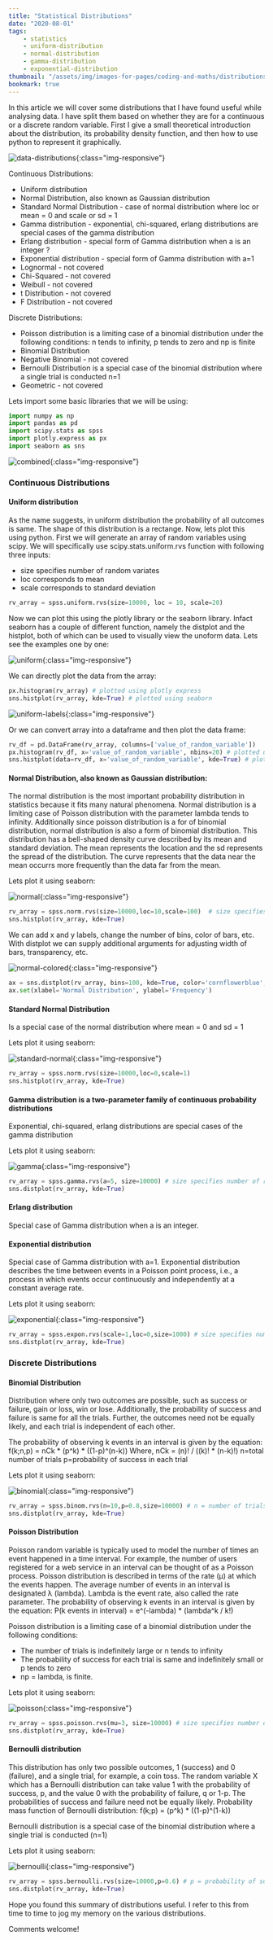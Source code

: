 ```yaml
---
title: "Statistical Distributions"
date: "2020-08-01"
tags:
    - statistics
    - uniform-distribution
    - normal-distribution
    - gamma-distribution
    - exponential-distribution
thumbnail: "/assets/img/images-for-pages/coding-and-maths/distributions/2021-04-09.png"
bookmark: true
---
```

In this article we will cover some distributions that I have found useful while analysing data. I have split them based on whether they are for a continuous or a discrete random variable. First I give a small theoretical introduction about the distribution, its probability density function, and then how to use python to represent it graphically.  

![data-distributions](/assets/img/images-for-pages/coding-and-maths/distributions/data-distributions.png){:class="img-responsive"}

Continuous Distributions:
- Uniform distribution
- Normal Distribution, also known as Gaussian distribution
- Standard Normal Distribution - case of normal distribution where loc or mean = 0 and scale or sd = 1 
- Gamma distribution - exponential, chi-squared, erlang distributions are special cases of the gamma distribution
- Erlang distribution - special form of Gamma distribution when a is an integer ?
- Exponential distribution - special form of Gamma distribution with a=1
- Lognormal - not covered
- Chi-Squared - not covered
- Weibull - not covered
- t Distribution - not covered
- F Distribution - not covered

Discrete Distributions:
- Poisson distribution is a limiting case of a binomial distribution under the following conditions: n tends to infinity, p tends to zero and np is finite
- Binomial Distribution
- Negative Binomial - not covered
- Bernoulli Distribution is a special case of the binomial distribution where a single trial is conducted n=1
- Geometric - not covered

Lets import some basic libraries that we will be using:
```python
import numpy as np
import pandas as pd
import scipy.stats as spss
import plotly.express as px
import seaborn as sns
```

![combined](/assets/img/images-for-pages/coding-and-maths/distributions/2021-04-09.png){:class="img-responsive"}

### Continuous Distributions

#### Uniform distribution
As the name suggests, in uniform distribution the probability of all outcomes is same. The shape of this distribution is a rectange. Now, lets plot this using python. First we will generate an array of random variables using scipy. We will specifically use scipy.stats.uniform.rvs function with following three inputs:
- size specifies number of random variates
- loc corresponds to mean
- scale corresponds to standard deviation
```python
rv_array = spss.uniform.rvs(size=10000, loc = 10, scale=20) 
```

Now we can plot this using the plotly library or the seaborn library. Infact seaborn has a couple of different function, namely the distplot and the histplot, both of which can be used to visually view the unoform data. Lets see the examples one by one:

![uniform](/assets/img/images-for-pages/coding-and-maths/distributions/uniform.png){:class="img-responsive"}

We can directly plot the data from the array:
```python
px.histogram(rv_array) # plotted using plotly express
sns.histplot(rv_array, kde=True) # plotted using seaborn
```

![uniform-labels](/assets/img/images-for-pages/coding-and-maths/distributions/uniform-labels.png){:class="img-responsive"}

Or we can convert array into a dataframe and then plot the data frame:
```python
rv_df = pd.DataFrame(rv_array, columns=['value_of_random_variable'])
px.histogram(rv_df, x='value_of_random_variable', nbins=20) # plotted using plotly express
sns.histplot(data=rv_df, x='value_of_random_variable', kde=True) # plotted using seaborn
```

#### Normal Distribution, also known as Gaussian distribution: 
The normal distribution is the most important probability distribution in statistics because it fits many natural phenomena. 
Normal distribution is a limiting case of Poisson distribution with the parameter lambda tends to infinity. Additionally since poisson distribution is a for of binomial distribution, normal distribution is also a form of binomial distribution. 
This distribution has a bell-shaped density curve described by its mean and standard deviation. The mean represents the location and the sd represents the spread of the distribution. The curve represents that the data near the mean occurrs more frequently than the data far from the mean. 

Lets plot it using seaborn:

![normal](/assets/img/images-for-pages/coding-and-maths/distributions/normal.png){:class="img-responsive"}

```python
rv_array = spss.norm.rvs(size=10000,loc=10,scale=100)  # size specifies number of random variates, loc corresponds to mean, scale corresponds to standard deviation
sns.histplot(rv_array, kde=True)
```

We can add x and y labels, change the number of bins, color of bars, etc. With distplot we can supply additional arguments for adjusting width of bars, transparency, etc.

![normal-colored](/assets/img/images-for-pages/coding-and-maths/distributions/normal-colored.png){:class="img-responsive"}

```python
ax = sns.distplot(rv_array, bins=100, kde=True, color='cornflowerblue', hist_kws={"linewidth": 15,'alpha':1})
ax.set(xlabel='Normal Distribution', ylabel='Frequency')
```
#### Standard Normal Distribution
Is a special case of the normal distribution where mean = 0 and sd = 1 

Lets plot it using seaborn:

![standard-normal](/assets/img/images-for-pages/coding-and-maths/distributions/standard-normal.png){:class="img-responsive"}

```python
rv_array = spss.norm.rvs(size=10000,loc=0,scale=1) 
sns.histplot(rv_array, kde=True)
```

#### Gamma distribution is a two-parameter family of continuous probability distributions
Exponential, chi-squared, erlang distributions are special cases of the gamma distribution

Lets plot it using seaborn:

![gamma](/assets/img/images-for-pages/coding-and-maths/distributions/gamma.png){:class="img-responsive"}

```python
rv_array = spss.gamma.rvs(a=5, size=10000) # size specifies number of random variates, a is the shape parameter
sns.distplot(rv_array, kde=True)
```

#### Erlang distribution 
Special case of Gamma distribution when a is an integer. 

#### Exponential distribution 
Special case of Gamma distribution with a=1. 
Exponential distribution describes the time between events in a Poisson point process, i.e., a process in which events occur continuously and independently at a constant average rate. 

Lets plot it using seaborn:

![exponential](/assets/img/images-for-pages/coding-and-maths/distributions/exponential.png){:class="img-responsive"}

```python
rv_array = spss.expon.rvs(scale=1,loc=0,size=1000) # size specifies number of random variates, loc corresponds to mean, scale corresponds to standard deviation
sns.distplot(rv_array, kde=True)
```

### Discrete Distributions

#### Binomial Distribution
Distribution where only two outcomes are possible, such as success or failure, gain or loss, win or lose. Additionally, the probability of success and failure is same for all the trials. Further, the outcomes need not be equally likely, and each trial is independent of each other.

The probability of observing k events in an interval is given by the equation: f(k;n,p) = nCk * (p^k) * ((1-p)^(n-k))
Where, nCk = (n)! / ((k)! * (n-k)!) 
n=total number of trials
p=probability of success in each trial

Lets plot it using seaborn:

![binomial](/assets/img/images-for-pages/coding-and-maths/distributions/binomial.png){:class="img-responsive"}

```python
rv_array = spss.binom.rvs(n=10,p=0.8,size=10000) # n = number of trials, p = probability of success, size = number of times to repeat the trials
sns.distplot(rv_array, kde=True)
```

#### Poisson Distribution
Poisson random variable is typically used to model the number of times an event happened in a time interval. For example, the number of users registered for a web service in an interval can be thought of as a Poisson process. Poisson distribution is described in terms of the rate (μ) at which the events happen. The average number of events in an interval is designated λ (lambda). Lambda is the event rate, also called the rate parameter. 
The probability of observing k events in an interval is given by the equation: P(k events in interval) = e^(-lambda) * (lambda^k / k!)

Poisson distribution is a limiting case of a binomial distribution under the following conditions:
- The number of trials is indefinitely large or n tends to infinity
- The probability of success for each trial is same and indefinitely small or p tends to zero
- np = lambda, is finite.

Lets plot it using seaborn:

![poisson](/assets/img/images-for-pages/coding-and-maths/distributions/poisson.png){:class="img-responsive"}

```python
rv_array = spss.poisson.rvs(mu=3, size=10000) # size specifies number of random variates, loc corresponds to mean, scale corresponds to standard deviation
sns.distplot(rv_array, kde=True)
```

#### Bernoulli distribution 
This distribution has only two possible outcomes, 1 (success) and 0 (failure), and a single trial, for example, a coin toss. The random variable X which has a Bernoulli distribution can take value 1 with the probability of success, p, and the value 0 with the probability of failure, q or 1-p. The probabilities of success and failure need not be equally likely. 
Probability mass function of Bernoulli distribution: f(k;p) = (p^k) * ((1-p)^(1-k))

Bernoulli distribution is a special case of the binomial distribution where a single trial is conducted (n=1)

Lets plot it using seaborn:

![bernoulli](/assets/img/images-for-pages/coding-and-maths/distributions/bernoulli.png){:class="img-responsive"}

```python
rv_array = spss.bernoulli.rvs(size=10000,p=0.6) # p = probability of success, size = number of times to repeat the trial
sns.distplot(rv_array, kde=True)
```

Hope you found this summary of distributions useful. I refer to this from time to time to jog my memory on the various distributions. 

Comments welcome!
